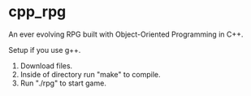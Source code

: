 # cpp_rpg
An ever evolving RPG built with Object-Oriented Programming in C++.

Setup if you use g++.
1. Download files.
2. Inside of directory run "make" to compile.
3. Run "./rpg" to start game.
